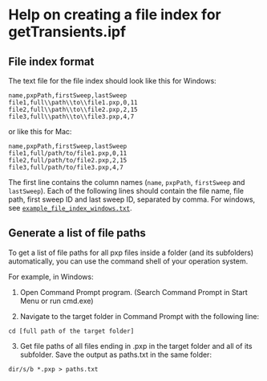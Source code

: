 # Help on creating a file index for getTransients.ipf

## File index format

The text file for the file index should look like this for Windows:

```
name,pxpPath,firstSweep,lastSweep
file1,full\\path\\to\\file1.pxp,0,11
file2,full\\path\\to\\file2.pxp,2,15
file3,full\\path\\to\\file3.pxp,4,7
```

or like this for Mac:

```
name,pxpPath,firstSweep,lastSweep
file1,full/path/to/file1.pxp,0,11
file2,full/path/to/file2.pxp,2,15
file3,full/path/to/file3.pxp,4,7
```

The first line contains the column names (`name`, `pxpPath`, `firstSweep` and `lastSweep`).
Each of the following lines should contain the file name, file path, first sweep ID and last sweep ID, separated by comma. For windows, see [`example_file_index_windows.txt`](example_file_index_windows.txt).

## Generate a list of file paths

To get a list of file paths for all pxp files inside a folder (and its subfolders) automatically, you can use the command shell of your operation system.

For example, in Windows:

1. Open Command Prompt program. (Search Command Prompt in Start Menu or run cmd.exe)

2. Navigate to the target folder in Command Prompt with the following line:

```
cd [full path of the target folder]
```

3. Get file paths of all files ending in .pxp in the target folder and all of its subfolder. Save the output as paths.txt in the same folder:

```
dir/s/b *.pxp > paths.txt
```